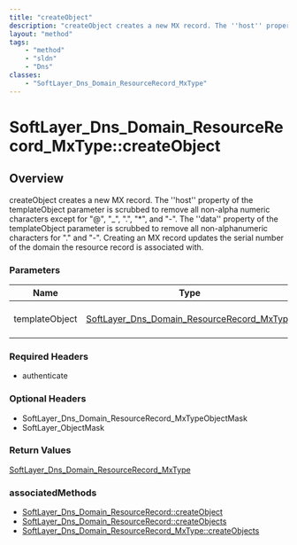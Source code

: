 ```yaml
---
title: "createObject"
description: "createObject creates a new MX record. The ''host'' property of the templateObject parameter is scrubbed to remove all no... "
layout: "method"
tags:
    - "method"
    - "sldn"
    - "Dns"
classes:
    - "SoftLayer_Dns_Domain_ResourceRecord_MxType"
---
```

# SoftLayer_Dns_Domain_ResourceRecord_MxType::createObject
## Overview 
createObject creates a new MX record. The ''host'' property of the templateObject parameter is scrubbed to remove all non-alpha numeric characters except for "@", "_", ".", "*", and "-". The ''data'' property of the templateObject parameter is scrubbed to remove all non-alphanumeric characters for "." and "-". Creating an MX record updates the serial number of the domain the resource record is associated with. 

### Parameters 
|Name | Type | Description |
| --- | --- | --- |
|templateObject| <a href='/reference/datatypes/SoftLayer_Dns_Domain_ResourceRecord_MxType'>SoftLayer_Dns_Domain_ResourceRecord_MxType </a>| The SoftLayer_Dns_Domain_ResourceRecord_MxType object that you wish to create.|


### Required Headers
* authenticate

### Optional Headers
* SoftLayer_Dns_Domain_ResourceRecord_MxTypeObjectMask
* SoftLayer_ObjectMask

### Return Values
<a href='/reference/datatypes/SoftLayer_Dns_Domain_ResourceRecord_MxType'>SoftLayer_Dns_Domain_ResourceRecord_MxType </a>


### associatedMethods

*  [SoftLayer_Dns_Domain_ResourceRecord::createObject](/reference/services/SoftLayer_Dns_Domain_ResourceRecord/createObject )
*  [SoftLayer_Dns_Domain_ResourceRecord::createObjects](/reference/services/SoftLayer_Dns_Domain_ResourceRecord/createObjects )
*  [SoftLayer_Dns_Domain_ResourceRecord_MxType::createObjects](/reference/services/SoftLayer_Dns_Domain_ResourceRecord_MxType/createObjects )

